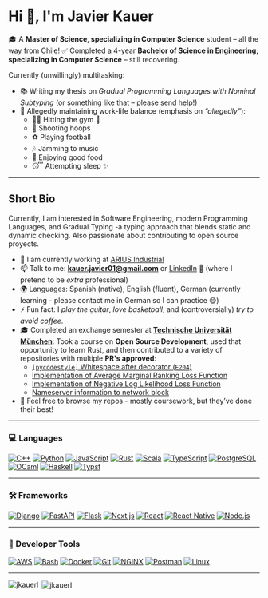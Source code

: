 # Hi 👋, I'm Javier Kauer

🎓 A **Master of Science, specializing in Computer Science** student – all the way from Chile!
✅ Completed a 4-year **Bachelor of Science in Engineering, specializing in Computer Science** – still recovering.

Currently (unwillingly) multitasking:
- 📚 Writing my thesis on *Gradual Programming Languages with Nominal Subtyping* (or something like that – please send help!)
- 🧠 Allegedly maintaining work-life balance (emphasis on *“allegedly”*):
  - 🏋️‍♂️ Hitting the gym 💪
  - 🏀 Shooting hoops
  - ⚽️ Playing football
  - 🎶 Jamming to music
  - 🍕 Enjoying good food
  - 😴 Attempting sleep ✨
---

## Short Bio

Currently, I am interested in Software Engineering, modern Programming Languages, and Gradual Typing -a typing approach that blends static and dynamic checking. Also passionate about contributing to open source proyects.

- 🔭 I am currently working at [ARIUS Industrial](http://www.arius.cl)
- 📫 Talk to me: **kauer.javier01@gmail.com** or [LinkedIn](https://linkedin.com/in/javier-kauer) 👔 (where I pretend to be *extra* professional)
- 🌍 Languages: Spanish (native), English (fluent), German (currently learning - please contact me in German so I can practice 😅)
- ⚡ Fun fact: I *play the guitar*, *love basketball*, and (controversially) *try to avoid coffee*.
- 🎓 Completed an exchange semester at [**Technische Universität München**](https://www.tum.de/):
  Took a course on **Open Source Development**, used that opportunity to learn Rust, and then contributed to a variety of repositories with multiple **PR's approved**:
  - [`[pycodestyle]` Whitespace after decorator (`E204`)](https://github.com/astral-sh/ruff/pull/12140)
  - [Implementation of Average Marginal Ranking Loss Function](https://github.com/TheAlgorithms/Rust/pull/742)
  - [Implementation of Negative Log Likelihood Loss Function](https://github.com/TheAlgorithms/Rust/pull/734)
  - [Nameserver information to network block](https://github.com/greshake/i3status-rust/pull/2058)
- 📂 Feel free to browse my repos - mostly coursework, but they’ve done their best!

---

### 💻 Languages

[![C++](https://img.shields.io/badge/C++-00599C?style=for-the-badge&logo=c%2B%2B&logoColor=white)](https://www.w3schools.com/cpp/)
[![Python](https://img.shields.io/badge/Python-3670A0?style=for-the-badge&logo=python&logoColor=ffdd54)](https://www.python.org)
[![JavaScript](https://img.shields.io/badge/JavaScript-F7DF1E?style=for-the-badge&logo=javascript&logoColor=black)](https://developer.mozilla.org/en-US/docs/Web/JavaScript)
[![Rust](https://img.shields.io/badge/Rust-000000?style=for-the-badge&logo=rust&logoColor=white)](https://www.rust-lang.org)
[![Scala](https://img.shields.io/badge/Scala-DC322F?style=for-the-badge&logo=scala&logoColor=white)](https://www.scala-lang.org)
[![TypeScript](https://img.shields.io/badge/TypeScript-3178C6?style=for-the-badge&logo=typescript&logoColor=white)](https://www.typescriptlang.org/)
[![PostgreSQL](https://img.shields.io/badge/PostgreSQL-4169E1?style=for-the-badge&logo=postgresql&logoColor=white)](https://www.postgresql.org)
[![OCaml](https://img.shields.io/badge/OCaml-3be133?style=for-the-badge&logo=ocaml&logoColor=white)](https://ocaml.org/)
[![Haskell](https://img.shields.io/badge/Haskell-5e5086?style=for-the-badge&logo=haskell&logoColor=white)](https://www.haskell.org/)
[![Typst](https://img.shields.io/badge/typst-239DAD.svg?style=for-the-badge&logo=typst&logoColor=white)](https://typst.app/)

---

### 🛠️ Frameworks

[![Django](https://img.shields.io/badge/Django-092E20?style=for-the-badge&logo=django&logoColor=white)](https://www.djangoproject.com/)
[![FastAPI](https://img.shields.io/badge/FastAPI-005571?style=for-the-badge&logo=fastapi)](https://fastapi.tiangolo.com/)
[![Flask](https://img.shields.io/badge/Flask-000000?style=for-the-badge&logo=flask&logoColor=white)](https://flask.palletsprojects.com/)
[![Next.js](https://img.shields.io/badge/Next.js-000000?style=for-the-badge&logo=nextdotjs&logoColor=white)](https://nextjs.org/)
[![React](https://img.shields.io/badge/React-61DAFB?style=for-the-badge&logo=react&logoColor=black)](https://reactjs.org/)
[![React Native](https://img.shields.io/badge/React_Native-20232A?style=for-the-badge&logo=react&logoColor=61DAFB)](https://reactnative.dev/)
[![Node.js](https://img.shields.io/badge/node.js-6DA55F?style=for-the-badge&logo=node.js&logoColor=white)](https://nodejs.org/es)

---

### 🧰 Developer Tools

[![AWS](https://img.shields.io/badge/AWS-232F3E?style=for-the-badge&logo=amazonaws&logoColor=white)](https://aws.amazon.com)
[![Bash](https://img.shields.io/badge/Bash-4EAA25?style=for-the-badge&logo=gnu-bash&logoColor=white)](https://www.gnu.org/software/bash/)
[![Docker](https://img.shields.io/badge/Docker-2496ED?style=for-the-badge&logo=docker&logoColor=white)](https://www.docker.com/)
[![Git](https://img.shields.io/badge/Git-F05032?style=for-the-badge&logo=git&logoColor=white)](https://git-scm.com/)
[![NGINX](https://img.shields.io/badge/NGINX-009639?style=for-the-badge&logo=nginx&logoColor=white)](https://www.nginx.com)
[![Postman](https://img.shields.io/badge/Postman-FF6C37?style=for-the-badge&logo=postman&logoColor=white)](https://postman.com)
[![Linux](https://img.shields.io/badge/Linux-FCC624?style=for-the-badge&logo=linux&logoColor=black)](https://www.linux.org/)

---

<p><img align="left" src="https://github-readme-stats.vercel.app/api/top-langs?username=jkauerl&show_icons=true&locale=en&layout=compact" alt="jkauerl" /></p>

<p>&nbsp;<img align="center" src="https://github-readme-stats.vercel.app/api?username=jkauerl&show_icons=true&locale=en" alt="jkauerl" /></p>

<!-- <p><img align="center" src="https://github-readme-streak-stats.herokuapp.com/?user=jkauerl&" alt="jkauerl" /></p>-->
